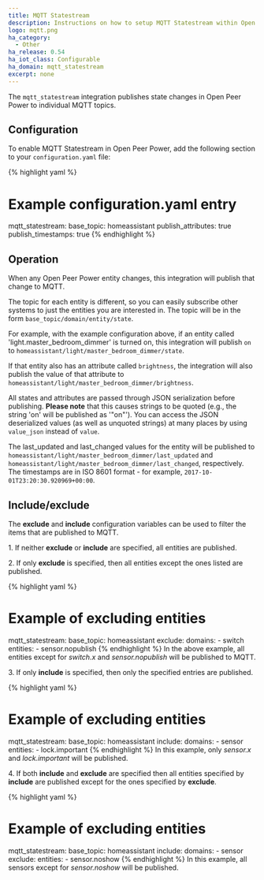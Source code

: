 ```yaml
---
title: MQTT Statestream
description: Instructions on how to setup MQTT Statestream within Open Peer Power.
logo: mqtt.png
ha_category:
  - Other
ha_release: 0.54
ha_iot_class: Configurable
ha_domain: mqtt_statestream
excerpt: none
---
```


The `mqtt_statestream` integration publishes state changes in Open Peer Power to individual MQTT topics.

## Configuration

To enable MQTT Statestream in Open Peer Power, add the following section to your `configuration.yaml` file:

{% highlight yaml %}
# Example configuration.yaml entry
mqtt_statestream:
  base_topic: homeassistant
  publish_attributes: true
  publish_timestamps: true
{% endhighlight %}

## Operation

When any Open Peer Power entity changes, this integration will publish that change to MQTT.

The topic for each entity is different, so you can easily subscribe other systems to just the entities you are interested in.
The topic will be in the form `base_topic/domain/entity/state`.

For example, with the example configuration above, if an entity called 'light.master_bedroom_dimmer' is turned on, this integration will publish `on` to `homeassistant/light/master_bedroom_dimmer/state`.

If that entity also has an attribute called `brightness`, the integration will also publish the value of that attribute to `homeassistant/light/master_bedroom_dimmer/brightness`.

All states and attributes are passed through JSON serialization before publishing. **Please note** that this causes strings to be quoted (e.g., the string 'on' will be published as '"on"'). You can access the JSON deserialized values (as well as unquoted strings) at many places by using `value_json` instead of `value`.

The last_updated and last_changed values for the entity will be published to `homeassistant/light/master_bedroom_dimmer/last_updated` and `homeassistant/light/master_bedroom_dimmer/last_changed`, respectively. The timestamps are in ISO 8601 format - for example, `2017-10-01T23:20:30.920969+00:00`.

## Include/exclude

The **exclude** and **include** configuration variables can be used to filter the items that are published to MQTT.

1\. If neither **exclude** or **include** are specified, all entities are published.

2\. If only **exclude** is specified, then all entities except the ones listed are published.

{% highlight yaml %}
# Example of excluding entities
mqtt_statestream:
  base_topic: homeassistant
  exclude:
    domains:
      - switch
    entities:
      - sensor.nopublish
{% endhighlight %}
In the above example, all entities except for *switch.x* and *sensor.nopublish* will be published to MQTT.

3\. If only **include** is specified, then only the specified entries are published.

{% highlight yaml %}
# Example of excluding entities
mqtt_statestream:
  base_topic: homeassistant
  include:
    domains:
      - sensor
    entities:
      - lock.important
{% endhighlight %}
In this example, only *sensor.x* and *lock.important* will be published.

4\. If both **include** and **exclude** are specified then all entities specified by **include** are published except for the ones
specified by **exclude**.

{% highlight yaml %}
# Example of excluding entities
mqtt_statestream:
  base_topic: homeassistant
  include:
    domains:
      - sensor
  exclude:
    entities:
      - sensor.noshow
{% endhighlight %}
In this example, all sensors except for *sensor.noshow* will be published.
